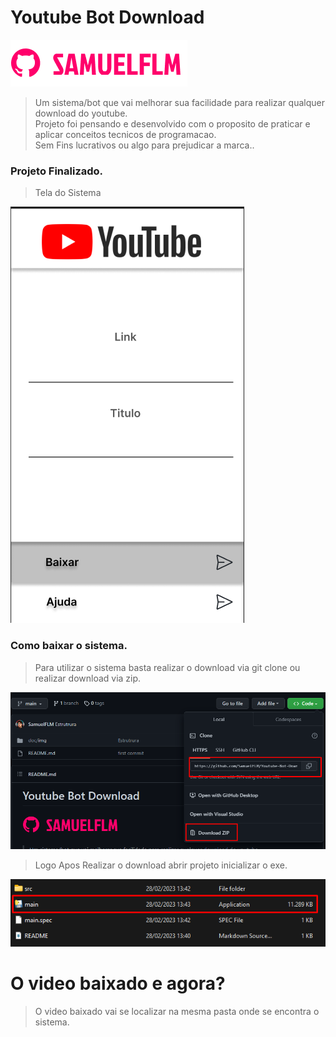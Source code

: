 # Youtube Bot Download

<!---Esses são exemplos. Veja https:/shields.io para outras pessoas ou para personalizar este conjunto de escudos. Você pode querer incluir dependências, status do projeto e informações de licença aqui--->

<img src="doc/img/logo.png" alt="logo_samuelflm">

> Um sistema/bot que vai melhorar sua facilidade para realizar qualquer download do youtube.<br>
> Projeto foi pensando e desenvolvido com o proposito de praticar e aplicar conceitos tecnicos de programacao.<br> Sem Fins lucrativos ou algo para prejudicar a marca..

### Projeto Finalizado.

> Tela do Sistema
<img src="doc\img\home.png" alt="logo_samuelflm">

### Como baixar o sistema.

> Para utilizar o sistema basta realizar o download via git clone ou realizar download via zip.
<img src="doc\img\git_.png" alt="logo_samuelflm">

> Logo Apos Realizar o download abrir projeto inicializar o exe.
<img src="doc\img\exe.png" alt="logo_samuelflm">

# O video baixado e agora?

> O video baixado vai se localizar na mesma pasta onde se encontra o sistema.